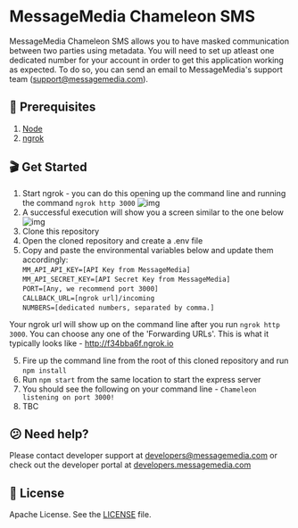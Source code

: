 # MessageMedia Chameleon SMS 

MessageMedia Chameleon SMS allows you to have masked communication between two parties using metadata. You will need to set up atleast one dedicated number for your account in order to get this application working as expected. To do so, you can send an email to MessageMedia's support team (support@messagemedia.com).

## 📕 Prerequisites
1. [Node](https://nodejs.org/en/download/)
2. [ngrok](https://ngrok.com/)

## 🎬 Get Started
1. Start ngrok - you can do this opening up the command line and running the command `ngrok http 3000`
![img](http://i68.tinypic.com/2na8ln8.jpg)
2. A successful execution will show you a screen similar to the one below
![img](http://i64.tinypic.com/fwbih.jpg)
3. Clone this repository
4. Open the cloned repository and create a .env file
5. Copy and paste the environmental variables below and update them accordingly:<br/>
`MM_API_API_KEY=[API Key from MessageMedia]`<br/>
`MM_API_SECRET_KEY=[API Secret Key from MessageMedia]`<br/>
`PORT=[Any, we recommend port 3000]`<br/>
`CALLBACK_URL=[ngrok url]/incoming`<br/>
`NUMBERS=[dedicated numbers, separated by comma.]`<br/>

Your ngrok url will show up on the command line after you run `ngrok http 3000`. You can choose any one of the 'Forwarding URLs'. This is what it typically looks like - http://f34bba6f.ngrok.io

5. Fire up the command line from the root of this cloned repository and run `npm install` 
6. Run `npm start` from the same location to start the express server
7. You should see the following on your command line - `Chameleon listening on port 3000!`
8. TBC

## 😕 Need help?
Please contact developer support at developers@messagemedia.com or check out the developer portal at [developers.messagemedia.com](https://developers.messagemedia.com/)

## 📃 License
Apache License. See the [LICENSE](LICENSE) file.
